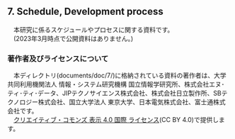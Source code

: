 ## 7. Schedule, Development process<br>
　本研究に係るスケジュールやプロセスに関する資料です。<br>
　(2023年3月時点で公開資料はありません。)<br>

###  著作者及びライセンスについて <br>
　本ディレクトリ(documents/doc/7/)に格納されている資料の著作者は、大学共同利用機関法人 情報・システム研究機構 国立情報学研究所、株式会社エヌ･ティ･ティ･データ、JIPテクノサイエンス株式会社、株式会社日立製作所、SBテクノロジー株式会社、国立大学法人 東京大学、日本電気株式会社、富士通株式会社です。<br>
　<a rel="license" href="http://creativecommons.org/licenses/by/4.0/">クリエイティブ・コモンズ 表示 4.0 国際 ライセンス</a>(CC BY 4.0)で提供します。<br>
